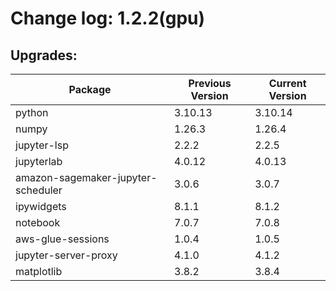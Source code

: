 # Change log: 1.2.2(gpu)

## Upgrades: 

Package | Previous Version | Current Version
---|---|---
python|3.10.13|3.10.14
numpy|1.26.3|1.26.4
jupyter-lsp|2.2.2|2.2.5
jupyterlab|4.0.12|4.0.13
amazon-sagemaker-jupyter-scheduler|3.0.6|3.0.7
ipywidgets|8.1.1|8.1.2
notebook|7.0.7|7.0.8
aws-glue-sessions|1.0.4|1.0.5
jupyter-server-proxy|4.1.0|4.1.2
matplotlib|3.8.2|3.8.4
